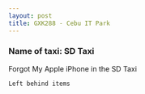 ```yaml
---
layout: post
title: GXK288 - Cebu IT Park
---
```


### Name of taxi: SD Taxi 

Forgot My Apple iPhone in the SD Taxi 

```Left behind items```
